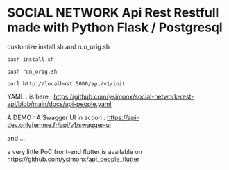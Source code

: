 # SOCIAL NETWORK Api Rest Restfull made with Python Flask / Postgresql





customize install.sh and run_orig.sh

```
bash install.sh

bash run_orig.sh

curl http://localhost:5000/api/v1/init
```


YAML : is here : https://github.com/ysimonx/social-network-rest-api/blob/main/docs/api-people.yaml

A DEMO : A Swagger UI in action : https://api-dev.onlyfemme.fr/api/v1/swagger-ui


and ...


a very little PoC front-end flutter is available on https://github.com/ysimonx/api_people_flutter
